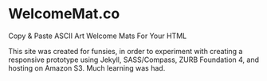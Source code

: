 WelcomeMat.co
=============

Copy &amp; Paste ASCII Art Welcome Mats For Your HTML

This site was created for funsies, in order to experiment with creating a responsive prototype using Jekyll, SASS/Compass, ZURB Foundation 4, and hosting on Amazon S3. Much learning was had.
